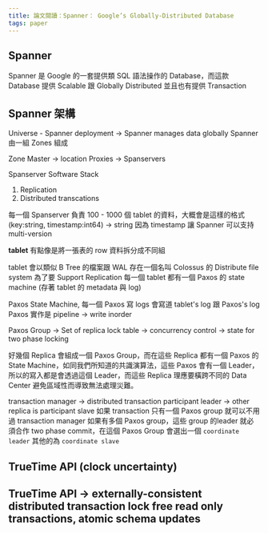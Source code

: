 ```yaml
---
title: 論文閱讀：Spanner： Google’s Globally-Distributed Database
tags: paper
---
```



## Spanner

Spanner 是 Google 的一套提供類 SQL 語法操作的 Database，而這款 Database 提供 Scalable 跟 Globally Distributed 並且也有提供 Transaction

## Spanner 架構


Universe - Spanner deployment -> Spanner manages data globally
Spanner 由一組 Zones 組成

Zone Master -> location Proxies -> Spanservers 

Spanserver Software Stack

1. Replication
2. Distributed transcations

每一個 Spanserver 負責 100 - 1000 個 tablet 的資料，大概會是這樣的格式 (key:string, timestamp:int64) -> string 因為 timestamp 讓 Spanner 可以支持 multi-version

**tablet** 有點像是將一張表的 row 資料拆分成不同組

tablet 會以類似 B Tree 的檔案跟 WAL 存在一個名叫 Colossus 的 Distribute file system
為了要 Support Replication 每一個 tablet 都有一個 Paxos 的 state machine (存著 tablet 的 metadata 與 log)

Paxos State Machine, 每一個 Paxos 寫 logs 會寫道 tablet's log 跟 Paxos's log
Paxos 實作是 pipeline -> write inorder

Paxos Group -> Set of replica
lock table -> concurrency control -> state for two phase locking

好幾個 Replica 會組成一個 Paxos Group，而在這些 Replica 都有一個 Paxos 的 State Machine，如同我們所知道的共識演算法，這些 Paxos 會有一個 Leader，所以的寫入都是會透過這個 Leader，而這些 Replica 理應要橫跨不同的 Data Center 避免區域性而導致無法處理災難。

transaction manager -> distributed transaction 
    participant leader -> other replica is participant slave 如果 transaction 只有一個 Paxos group 就可以不用過 transaction manager
    如果有多個 Paxos group，這些 group 的leader 就必須合作 two phase commit，在這個 Paxos Group 會選出一個 `coordinate leader` 其他的為 `coordinate slave`  



## TrueTime API (clock uncertainty)

## TrueTime API -> externally-consistent distributed transaction lock free read only transactions, atomic schema updates